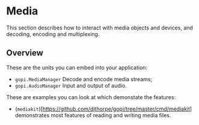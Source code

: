 
# Media

This section describes how to interact with media objects and devices, and decoding, encoding
and multiplexing.

## Overview

These are the units you can embed into your application:

  * `gopi.MediaManager` Decode and encode media streams;
  * `gopi.AudioManager` Input and output of audio.

These are examples you can look at which demonstate the features:

  * (`mediakit`)[https://github.com/djthorpe/gopi/tree/master/cmd/mediakit] demonstrates most features of
    reading and writing media files.



